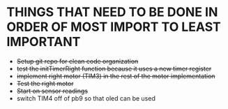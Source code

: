 # THINGS THAT NEED TO BE DONE IN ORDER OF MOST IMPORT TO LEAST IMPORTANT

+ ~~Setup git repo for clean code organization~~
+ ~~test the initTimerRight function because it uses a new timer register~~
+ ~~implement right motor (TIM3) in the rest of the motor implementation~~
+ ~~Test the right motor~~
+ ~~Start on sensor readings~~
+ switch TIM4 off of pb9 so that oled can be used 

